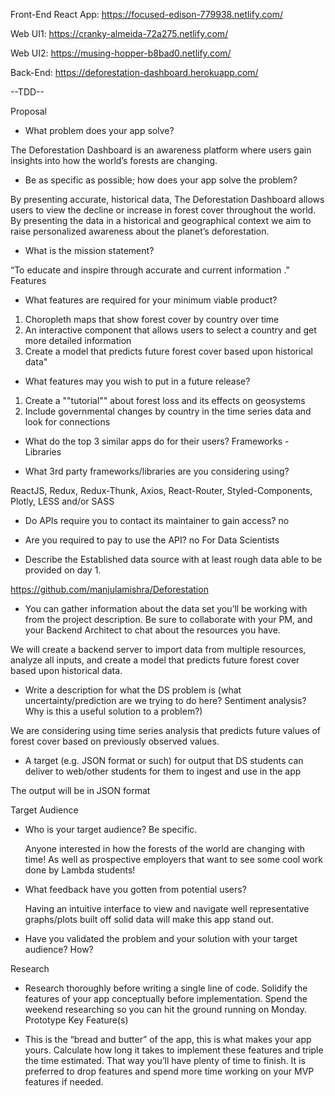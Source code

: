 Front-End React App: https://focused-edison-779938.netlify.com/

Web UI1: https://cranky-almeida-72a275.netlify.com/

Web UI2: https://musing-hopper-b8bad0.netlify.com/

Back-End: https://deforestation-dashboard.herokuapp.com/

--TDD--

Proposal

- What problem does your app solve?

The Deforestation Dashboard is an awareness platform where users gain insights into how the world’s forests are changing.
	
- Be as specific as possible; how does your app solve the problem?

By presenting accurate, historical data, The Deforestation Dashboard allows users to view the decline or increase in forest cover throughout the world. By presenting the data in a historical and geographical context we aim to raise personalized awareness about the planet’s deforestation.

- What is the mission statement?

“To educate and inspire through accurate and current information .”
Features

- What features are required for your minimum viable product?

1. Choropleth maps that show forest cover by country over time
2. An interactive component that allows users to select a country and get more detailed information
3. Create a model that predicts future forest cover based upon historical data"
	
- What features may you wish to put in a future release?

1. Create a ""tutorial"" about forest loss and its effects on geosystems
2. Include governmental changes by country in the time series data and look for connections

- What do the top 3 similar apps do for their users?
Frameworks - Libraries

- What 3rd party frameworks/libraries are you considering using?

ReactJS, Redux, Redux-Thunk, Axios, React-Router, Styled-Components, Plotly, LESS and/or SASS

- Do APIs require you to contact its maintainer to gain access?  no
- Are you required to pay to use the API?  no
For Data Scientists


- Describe the Established data source with at least rough data able to be provided on day 1. 

https://github.com/manjulamishra/Deforestation

- You can gather information about the data set you’ll be working with from the project description. Be sure to collaborate with your PM, and your Backend Architect to chat about the resources you have.

We will create a backend server to import data from multiple resources, analyze all inputs, and create a model that predicts future forest cover based upon historical data.

- Write a description for what the DS problem is (what uncertainty/prediction are we trying to do here? Sentiment analysis? Why is this a useful solution to a problem?)

We are considering using time series analysis that predicts future values of forest cover based on previously observed values.

- A target (e.g. JSON format or such) for output that DS students can deliver to web/other students for them to ingest and use in the app

The output will be in JSON format

Target Audience

- Who is your target audience? Be specific.

	Anyone interested in how the forests of the world are changing with time!  As well as prospective employers that want to see some cool work done by Lambda students!

- What feedback have you gotten from potential users?

	Having an intuitive interface to view and navigate well representative graphs/plots built off solid data will make this app stand out.

- Have you validated the problem and your solution with your target audience? How?

Research

- Research thoroughly before writing a single line of code. Solidify the features of your app conceptually before implementation. Spend the weekend researching so you can hit the ground running on Monday.
Prototype Key Feature(s)

- This is the “bread and butter” of the app, this is what makes your app yours. Calculate how long it takes to implement these features and triple the time estimated. That way you’ll have plenty of time to finish. It is preferred to drop features and spend more time working on your MVP features if needed.

